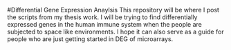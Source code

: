 #Differential Gene Expression Anaylsis 
This repository will be where I post the scripts from my thesis work. I will be trying to find differentially
expressed genes in the human immune system when the people are subjected to space like environments. I hope it
can also serve as a guide for people who are just getting started in DEG of microarrays.
